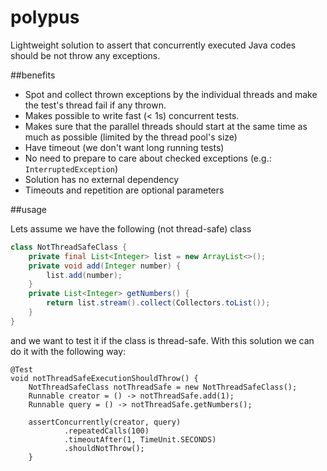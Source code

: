 # polypus
Lightweight solution to assert that concurrently executed Java codes should be not throw any exceptions.

##benefits
* Spot and collect thrown exceptions by the individual threads and make the test's thread fail if any thrown.
* Makes possible to write fast (< 1s) concurrent tests.
* Makes sure that the parallel threads should start at the same time as much as possible
  (limited by the thread pool's size)
* Have timeout (we don't want long running tests)
* No need to prepare to care about checked exceptions (e.g.: `InterruptedException`)
* Solution has no external dependency
* Timeouts and repetition are optional parameters

##usage

Lets assume we have the following (not thread-safe) class

```java
class NotThreadSafeClass {
    private final List<Integer> list = new ArrayList<>();
    private void add(Integer number) {
        list.add(number);
    }
    private List<Integer> getNumbers() {
        return list.stream().collect(Collectors.toList());
    }
}
```
and we want to test it if the class is thread-safe.
With this solution we can do it with the following way:
```
@Test
void notThreadSafeExecutionShouldThrow() {
    NotThreadSafeClass notThreadSafe = new NotThreadSafeClass();
    Runnable creator = () -> notThreadSafe.add(1);
    Runnable query = () -> notThreadSafe.getNumbers();

    assertConcurrently(creator, query)
            .repeatedCalls(100)
            .timeoutAfter(1, TimeUnit.SECONDS)
            .shouldNotThrow();
    }
```